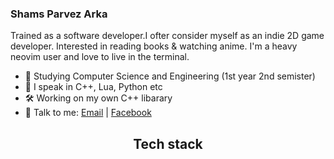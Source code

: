 ### Shams Parvez Arka

Trained as a software developer.I ofter consider myself as an indie 2D game developer. Interested in reading books & watching anime. I'm a heavy neovim user and love to live in the terminal.

- 📖 Studying Computer Science and Engineering (1st year 2nd semister)
- 🌱 I speak in C++, Lua, Python etc
- 🛠️ Working on my own C++ libarary 
- 💬 Talk to me: [Email](parvez6826@gmail.com) | [Facebook](https://www.facebook.com/profile.php?id=100088118585757) 
<h2 align="center">
	<b>Tech stack</b>
</h1>
